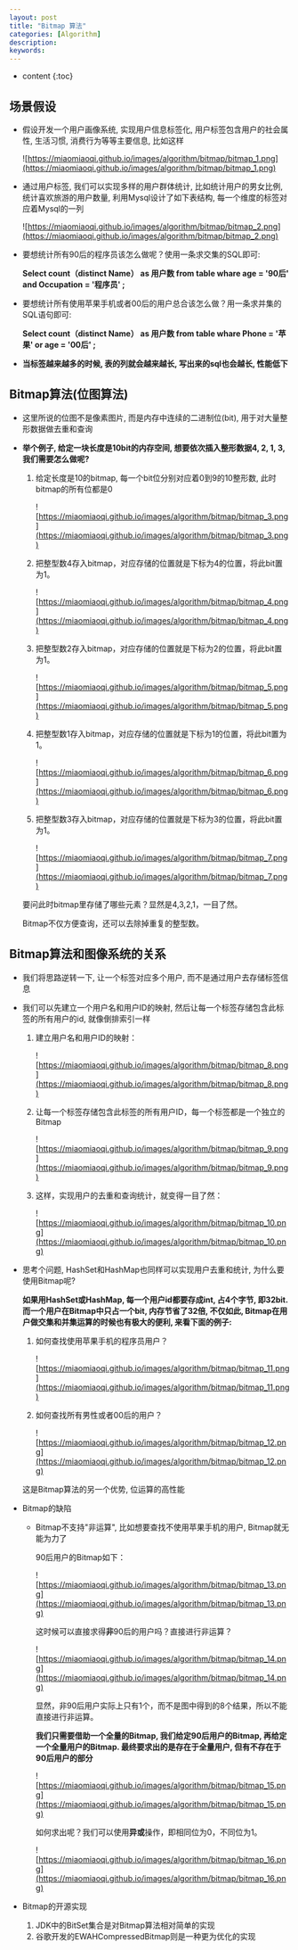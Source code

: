 ```yaml
---
layout: post
title: "Bitmap 算法"
categories: [Algorithm]
description:
keywords:
---
```


* content
{:toc} 

## 场景假设

* 假设开发一个用户画像系统, 实现用户信息标签化, 用户标签包含用户的社会属性, 生活习惯, 消费行为等等主要信息, 比如这样

    ![https://miaomiaoqi.github.io/images/algorithm/bitmap/bitmap_1.png](https://miaomiaoqi.github.io/images/algorithm/bitmap/bitmap_1.png)

* 通过用户标签, 我们可以实现多样的用户群体统计, 比如统计用户的男女比例, 统计喜欢旅游的用户数量, 利用Mysql设计了如下表结构, 每一个维度的标签对应着Mysql的一列

    ![https://miaomiaoqi.github.io/images/algorithm/bitmap/bitmap_2.png](https://miaomiaoqi.github.io/images/algorithm/bitmap/bitmap_2.png)

* 要想统计所有90后的程序员该怎么做呢？使用一条求交集的SQL即可:

    **Select count（distinct Name） as 用户数 from table whare age = '90后' and Occupation = '程序员' ;**

* 要想统计所有使用苹果手机或者00后的用户总合该怎么做？用一条求并集的SQL语句即可:

    **Select count（distinct Name） as 用户数 from table whare Phone = '苹果' or age = '00后' ;**

* **当标签越来越多的时候, 表的列就会越来越长, 写出来的sql也会越长, 性能低下**

## Bitmap算法(位图算法)

* 这里所说的位图不是像素图片, 而是内存中连续的二进制位(bit), 用于对大量整形数据做去重和查询

* **举个例子, 给定一块长度是10bit的内存空间, 想要依次插入整形数据4, 2, 1, 3, 我们需要怎么做呢?**

	1. 给定长度是10的bitmap, 每一个bit位分别对应着0到9的10整形数, 此时bitmap的所有位都是0

		![https://miaomiaoqi.github.io/images/algorithm/bitmap/bitmap_3.png](https://miaomiaoqi.github.io/images/algorithm/bitmap/bitmap_3.png)

	1. 把整型数4存入bitmap，对应存储的位置就是下标为4的位置，将此bit置为1。

		![https://miaomiaoqi.github.io/images/algorithm/bitmap/bitmap_4.png](https://miaomiaoqi.github.io/images/algorithm/bitmap/bitmap_4.png)

	3. 把整型数2存入bitmap，对应存储的位置就是下标为2的位置，将此bit置为1。

		![https://miaomiaoqi.github.io/images/algorithm/bitmap/bitmap_5.png](https://miaomiaoqi.github.io/images/algorithm/bitmap/bitmap_5.png)

	3. 把整型数1存入bitmap，对应存储的位置就是下标为1的位置，将此bit置为1。

		![https://miaomiaoqi.github.io/images/algorithm/bitmap/bitmap_6.png](https://miaomiaoqi.github.io/images/algorithm/bitmap/bitmap_6.png)

	3. 把整型数3存入bitmap，对应存储的位置就是下标为3的位置，将此bit置为1。

		![https://miaomiaoqi.github.io/images/algorithm/bitmap/bitmap_7.png](https://miaomiaoqi.github.io/images/algorithm/bitmap/bitmap_7.png)

	要问此时bitmap里存储了哪些元素？显然是4,3,2,1，一目了然。

	Bitmap不仅方便查询，还可以去除掉重复的整型数。

## Bitmap算法和图像系统的关系

* 我们将思路逆转一下, 让一个标签对应多个用户, 而不是通过用户去存储标签信息

* 我们可以先建立一个用户名和用户ID的映射, 然后让每一个标签存储包含此标签的所有用户的id, 就像倒排索引一样

	1. 建立用户名和用户ID的映射：

		![https://miaomiaoqi.github.io/images/algorithm/bitmap/bitmap_8.png](https://miaomiaoqi.github.io/images/algorithm/bitmap/bitmap_8.png)

	1. 让每一个标签存储包含此标签的所有用户ID，每一个标签都是一个独立的Bitmap

		![https://miaomiaoqi.github.io/images/algorithm/bitmap/bitmap_9.png](https://miaomiaoqi.github.io/images/algorithm/bitmap/bitmap_9.png)

	1. 这样，实现用户的去重和查询统计，就变得一目了然：

		![https://miaomiaoqi.github.io/images/algorithm/bitmap/bitmap_10.png](https://miaomiaoqi.github.io/images/algorithm/bitmap/bitmap_10.png)

* 思考个问题, HashSet和HashMap也同样可以实现用户去重和统计, 为什么要使用Bitmap呢?

	**如果用HashSet或HashMap, 每一个用户id都要存成int, 占4个字节, 即32bit. 而一个用户在Bitmap中只占一个bit, 内存节省了32倍, 不仅如此, Bitmap在用户做交集和并集运算的时候也有极大的便利, 来看下面的例子:**

	1. 如何查找使用苹果手机的程序员用户？

		![https://miaomiaoqi.github.io/images/algorithm/bitmap/bitmap_11.png](https://miaomiaoqi.github.io/images/algorithm/bitmap/bitmap_11.png)

	1. 如何查找所有男性或者00后的用户？

		![https://miaomiaoqi.github.io/images/algorithm/bitmap/bitmap_12.png](https://miaomiaoqi.github.io/images/algorithm/bitmap/bitmap_12.png)

	这是Bitmap算法的另一个优势, 位运算的高性能

* Bitmap的缺陷

	* Bitmap不支持"非运算", 比如想要查找不使用苹果手机的用户, Bitmap就无能为力了

		90后用户的Bitmap如下：

		![https://miaomiaoqi.github.io/images/algorithm/bitmap/bitmap_13.png](https://miaomiaoqi.github.io/images/algorithm/bitmap/bitmap_13.png)

		这时候可以直接求得**非**90后的用户吗？直接进行非运算？

		![https://miaomiaoqi.github.io/images/algorithm/bitmap/bitmap_14.png](https://miaomiaoqi.github.io/images/algorithm/bitmap/bitmap_14.png)

		显然，非90后用户实际上只有1个，而不是图中得到的8个结果，所以不能直接进行非运算。

		**我们只需要借助一个全量的Bitmap, 我们给定90后用户的Bitmap, 再给定一个全量用户的Bitmap. 最终要求出的是存在于全量用户, 但有不存在于90后用户的部分**

		![https://miaomiaoqi.github.io/images/algorithm/bitmap/bitmap_15.png](https://miaomiaoqi.github.io/images/algorithm/bitmap/bitmap_15.png)

		如何求出呢？我们可以使用**异或**操作，即相同位为0，不同位为1。

		![https://miaomiaoqi.github.io/images/algorithm/bitmap/bitmap_16.png](https://miaomiaoqi.github.io/images/algorithm/bitmap/bitmap_16.png)

* Bitmap的开源实现

	1. JDK中的BitSet集合是对Bitmap算法相对简单的实现
	1. 谷歌开发的EWAHCompressedBitmap则是一种更为优化的实现